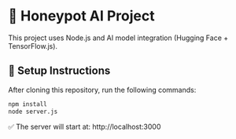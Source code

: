 
# 🧠 Honeypot AI Project

This project uses Node.js and AI model integration (Hugging Face + TensorFlow.js).

## 🚀 Setup Instructions
After cloning this repository, run the following commands:

```bash
npm install
node server.js
```

✅ The server will start at: http://localhost:3000
